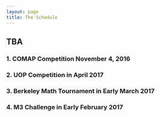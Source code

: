 ```yaml
---
layout: page
title: The Schedule
---
```


## TBA 

### 1. COMAP Competition November 4, 2016 

### 2. UOP Competition in April 2017 

### 3. Berkeley Math Tournament in Early March 2017

### 4.  M3 Challenge in Early February 2017



